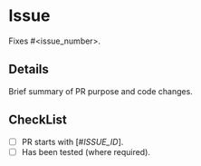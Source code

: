 # Issue

Fixes #<issue_number>.

## Details

Brief summary of PR purpose and code changes.

## CheckList

- [ ] PR starts with [#_ISSUE_ID_].
- [ ] Has been tested (where required).
